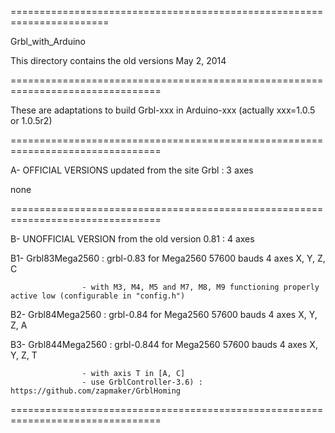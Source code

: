 =======================================================================

Grbl_with_Arduino

This directory contains the old versions  May 2, 2014

================================================================================

These are adaptations to build Grbl-xxx in Arduino-xxx (actually xxx=1.0.5 or 1.0.5r2)

================================================================================

A- OFFICIAL VERSIONS updated from the site Grbl : 3 axes

none

================================================================================

B- UNOFFICIAL VERSION from the old version 0.81 : 4 axes

B1- Grbl83Mega2560  : grbl-0.83 for Mega2560 57600 bauds  4 axes  X, Y, Z, C
                    
                    - with M3, M4, M5 and M7, M8, M9 functioning properly active low (configurable in "config.h")
                     
B2- Grbl84Mega2560  : grbl-0.84 for Mega2560 57600 bauds  4 axes  X, Y, Z, A

B3- Grbl844Mega2560 : grbl-0.844 for Mega2560 57600 bauds  4 axes  X, Y, Z, T
                    
                    - with axis T in [A, C] 
                    - use GrblController-3.6) : https://github.com/zapmaker/GrblHoming


================================================================================





